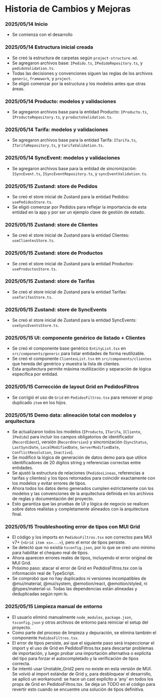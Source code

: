 # Historia de Cambios y Mejoras

### 2025/05/14 Inicio
- Se comienza con el desarrollo

### 2025/05/14 Estructura inicial creada
- Se creó la estructura de carpetas según `project-structure.md`.
- Se agregaron archivos base: `IPedido.ts`, `IPedidoRepository.ts`, y `pedidoValidation.ts`.
- Todas las decisiones y convenciones siguen las reglas de los archivos `generic`, `framework`, y `project`.
- Se eligió comenzar por la estructura y los modelos antes que otras áreas.

### 2025/05/14 Producto: modelos y validaciones
- Se agregaron archivos base para la entidad Producto: `IProducto.ts`, `IProductoRepository.ts`, y `productoValidation.ts`.

### 2025/05/14 Tarifa: modelos y validaciones
- Se agregaron archivos base para la entidad Tarifa: `ITarifa.ts`, `ITarifaRepository.ts`, y `tarifaValidation.ts`.

### 2025/05/14 SyncEvent: modelos y validaciones
- Se agregaron archivos base para la entidad de sincronización: `ISyncEvent.ts`, `ISyncEventRepository.ts`, y `syncEventValidation.ts`.

### 2025/05/15 Zustand: store de Pedidos
- Se creó el store inicial de Zustand para la entidad Pedidos: `usePedidosStore.ts`.
- Se eligió comenzar por Pedidos para reflejar la importancia de esta entidad en la app y por ser un ejemplo clave de gestión de estado.

### 2025/05/15 Zustand: store de Clientes
- Se creó el store inicial de Zustand para la entidad Clientes: `useClientesStore.ts`.

### 2025/05/15 Zustand: store de Productos
- Se creó el store inicial de Zustand para la entidad Productos: `useProductosStore.ts`.

### 2025/05/15 Zustand: store de Tarifas
- Se creó el store inicial de Zustand para la entidad Tarifas: `useTarifasStore.ts`.

### 2025/05/15 Zustand: store de SyncEvents
- Se creó el store inicial de Zustand para la entidad SyncEvents: `useSyncEventsStore.ts`.

### 2025/05/15 UI: componente genérico de listado + Clientes
- Se creó el componente base genérico `EntityList.tsx` en `src/components/generic` para listar entidades de forma reutilizable.
- Se creó el componente `ClientesList.tsx` en `src/components/clientes` que hereda del genérico y muestra la lista de clientes.
- Esta arquitectura permite máxima reutilización y separación de lógica específica por entidad.

### 2025/05/15 Corrección de layout Grid en PedidosFiltros
- Se corrigió el uso de `Grid` en `PedidosFiltros.tsx` para remover el prop duplicado `item` en los hijos.

### 2025/05/15 Demo data: alineación total con modelos y arquitectura
- Se actualizaron todos los modelos (`IProducto`, `ITarifa`, `ICliente`, `IPedido`) para incluir los campos obligatorios de identificador (`RecordIdent`), versión (`RecordVersion`) y sincronización (`SyncStatus`, `LastSyncDate`, `LocalModifiedDate`, `ServerModifiedDate`, `ConflictResolution`, `Inactivo`).
- Se modificó la lógica de generación de datos demo para que utilice identificadores de 20 dígitos string y referencias correctas entre entidades.
- Se ajustó la estructura de relaciones (`PedidosLineas`, referencias a tarifas y clientes) y los tipos retornados para coincidir exactamente con los modelos y evitar errores de tipos.
- Ahora todos los datos demo generados cumplen estrictamente con los modelos y las convenciones de la arquitectura definida en los archivos de reglas y documentación del proyecto.
- Esto garantiza que las pruebas de UI y lógica de negocio se realicen sobre datos realistas y completamente alineados con la arquitectura final.

### 2025/05/15 Troubleshooting error de tipos con MUI Grid
- El código y los imports en `PedidosFiltros.tsx` son correctos para MUI v7+ (`<Grid item xs=...>`), pero el error de tipos persiste.
- Se detectó que no existía `tsconfig.json`, por lo que se creó uno mínimo para habilitar el chequeo real de tipos.
- Ahora aparecen errores reales de tipos, incluyendo el error original de MUI Grid.
- Próximo paso: atacar el error de Grid en PedidosFiltros.tsx con la información real de TypeScript.
- Se comprobó que no hay duplicados ni versiones incompatibles de @mui/material, @mui/system, @emotion/react, @emotion/styled, ni @types/material-ui. Todas las dependencias están alineadas y deduplicadas según npm ls.

### 2025/05/15 Limpieza manual de entorno
- El usuario eliminó manualmente `node_modules`, `package.json`, `tsconfig.json` y otros archivos de entorno para reiniciar el setup del proyecto.
- Como parte del proceso de limpieza y depuración, se elimina también el componente `PedidosFiltros.tsx`.
- El error de tipos persiste, así que el siguiente paso será inspeccionar el import y el uso de Grid en PedidosFiltros.tsx para descartar problemas de importación, y luego probar una importación alternativa o explícita del tipo para forzar el autocompletado y la verificación de tipos correcta.
- Se intentó usar Unstable_Grid2 pero no existe en esta versión de MUI. Se volvió al import estándar de Grid y, para desbloquear el desarrollo, se aplicó un workaround: se hace un cast explícito a 'any' en todos los props de Grid en PedidosFiltros.tsx. Se deja un TODO en el código para revertir esto cuando se encuentre una solución de tipos definitiva.

